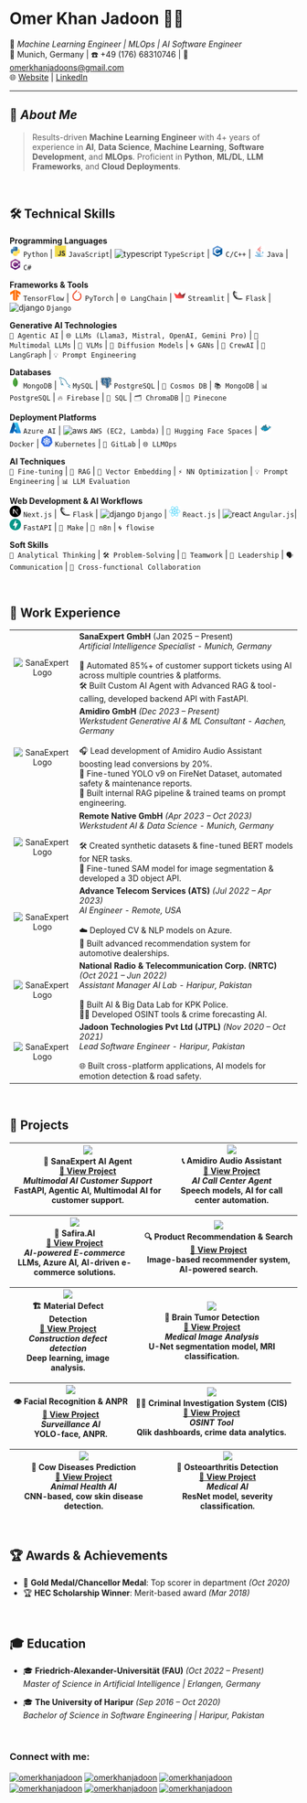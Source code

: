  # **Omer Khan Jadoon** 👨‍💻  
🎯 *Machine Learning Engineer | MLOps | AI Software Engineer*  
📍 Munich, Germany | ☎️ +49 (176) 68310746 | 📧 omerkhanjadoons@gmail.com  
🌐 [Website](http://omerkhanjadoon.com) | [LinkedIn](https://www.linkedin.com/in/omerkhanjadoon)  

___ 

## 🚀 *About Me*  
> Results-driven **Machine Learning Engineer** with 4+ years of experience in **AI**, **Data Science**, **Machine Learning**, **Software Development**, and **MLOps**. Proficient in **Python**, **ML/DL**, **LLM Frameworks**, and **Cloud Deployments**.

&nbsp;

## 🛠️ **Technical Skills**

**Programming Languages**  
<img src="https://raw.githubusercontent.com/devicons/devicon/master/icons/python/python-original.svg" alt="python" width="20" height="20"/> `Python` | <img src="https://raw.githubusercontent.com/devicons/devicon/master/icons/javascript/javascript-original.svg" alt="javascript" width="20" height="20"/> `JavaScript`| <img src="https://cdn.jsdelivr.net/gh/devicons/devicon@latest/icons/typescript/typescript-original.svg" alt="typescript" width="20" height="20"/> `TypeScript` | <img src="https://raw.githubusercontent.com/devicons/devicon/master/icons/c/c-original.svg" alt="c" width="20" height="20"/> `C/C++` | <img src="https://raw.githubusercontent.com/devicons/devicon/master/icons/java/java-original.svg" alt="java" width="20" height="20"/> `Java` | <img src="https://raw.githubusercontent.com/devicons/devicon/master/icons/csharp/csharp-original.svg" alt="csharp" width="20" height="20"/> `C#`

**Frameworks & Tools**  
<img src="https://raw.githubusercontent.com/devicons/devicon/master/icons/tensorflow/tensorflow-original.svg" alt="tensorflow" width="20" height="20"/> `TensorFlow` | <img src="https://raw.githubusercontent.com/devicons/devicon/master/icons/pytorch/pytorch-original.svg" alt="pytorch" width="20" height="20"/> `PyTorch` | `🌐 LangChain` | <img src="https://raw.githubusercontent.com/devicons/devicon/master/icons/streamlit/streamlit-original.svg" alt="streamlit" width="20" height="20"/> `Streamlit` | <img src="https://raw.githubusercontent.com/devicons/devicon/master/icons/flask/flask-original.svg" alt="flask" width="20" height="20"/> `Flask` | <img src="https://cdn.jsdelivr.net/gh/devicons/devicon@latest/icons/django/django-plain.svg" alt="django" width="20" height="20"/> `Django`

**Generative AI Technologies**  
`🤖 Agentic AI` | `🌐 LLMs (Llama3, Mistral, OpenAI, Gemini Pro)` | `🌟 Multimodal LLMs` | `🧠 VLMs` | `🎨 Diffusion Models` | `🌀 GANs` | `🚀 CrewAI` | `🔗 LangGraph` | `💡 Prompt Engineering`

**Databases**  
<img src="https://raw.githubusercontent.com/devicons/devicon/master/icons/mongodb/mongodb-original.svg" alt="mongodb" width="20" height="20"/> `MongoDB` | <img src="https://raw.githubusercontent.com/devicons/devicon/master/icons/mysql/mysql-original.svg" alt="mysql" width="20" height="20"/> `MySQL` | <img src="https://raw.githubusercontent.com/devicons/devicon/master/icons/postgresql/postgresql-original.svg" alt="postgresql" width="20" height="20"/> `PostgreSQL` | `💾 Cosmos DB` | `📚 MongoDB` | `📊 PostgreSQL` | `🔥 Firebase` | `🔑 SQL` | `🗂️ ChromaDB` | `🌲 Pinecone`

**Deployment Platforms**  
<img src="https://raw.githubusercontent.com/devicons/devicon/master/icons/azure/azure-original.svg" alt="azure" width="20" height="20"/> `Azure AI` | <img src="https://cdn.jsdelivr.net/gh/devicons/devicon@latest/icons/amazonwebservices/amazonwebservices-original-wordmark.svg" alt="aws" width="20" height="20"/> `AWS (EC2, Lambda)` | `🚀 Hugging Face Spaces` | <img src="https://raw.githubusercontent.com/devicons/devicon/master/icons/docker/docker-original.svg" alt="docker" width="20" height="20"/> `Docker` | <img src="https://raw.githubusercontent.com/devicons/devicon/master/icons/kubernetes/kubernetes-original.svg" alt="kubernetes" width="20" height="20"/> `Kubernetes` | `📝 GitLab` | `🌐 LLMOps`

**AI Techniques**  
`🎯 Fine-tuning` | `🔄 RAG` | `🧩 Vector Embedding` | `⚡ NN Optimization` | `💡 Prompt Engineering` | `📊 LLM Evaluation`

**Web Development & AI Workflows**  
<img src="https://raw.githubusercontent.com/devicons/devicon/master/icons/nextjs/nextjs-original.svg" alt="nextjs" width="20" height="20"/> `Next.js` | <img src="https://raw.githubusercontent.com/devicons/devicon/master/icons/flask/flask-original.svg" alt="flask" width="20" height="20"/> `Flask` | <img src="https://cdn.jsdelivr.net/gh/devicons/devicon@latest/icons/django/django-plain.svg" alt="django" width="20" height="20"/> `Django` | <img src="https://raw.githubusercontent.com/devicons/devicon/master/icons/react/react-original.svg" alt="react" width="20" height="20"/> `React.js` | <img src="https://cdn.jsdelivr.net/gh/devicons/devicon@latest/icons/angularjs/angularjs-original.svg" alt="react" width="20" height="20"/> `Angular.js`| <img src="https://raw.githubusercontent.com/devicons/devicon/master/icons/fastapi/fastapi-original.svg" alt="fastapi" width="20" height="20"/> `FastAPI` | `🔧 Make` | `🔄 n8n` | `🌀 flowise`

**Soft Skills**  
`🧠 Analytical Thinking` | `🛠️ Problem-Solving` | `🤝 Teamwork` | `👥 Leadership` | `🗣️ Communication` | `🔄 Cross-functional Collaboration`

&nbsp;

## 💼 **Work Experience**

|  | |
|:---:|:---|
| <img src="https://sanaexpert.com/wp-content/uploads/2021/02/logo_sanaexpert_eng.png" alt="SanaExpert Logo" width="200"/>   | **SanaExpert GmbH** (Jan 2025 – Present) <br>  *Artificial Intelligence Specialist - Munich, Germany*  <br><br> 🤖 Automated 85%+ of customer support tickets using AI across multiple countries & platforms. <br> 🛠️ Built Custom AI Agent with Advanced RAG & tool-calling, developed backend API with FastAPI.|
| <img src="https://assets.super.so/8d26dd43-a87d-48f9-a995-7716cb675059/uploads/favicon/193d0af2-c01a-41b6-837e-619d6228ad23.png" alt="SanaExpert Logo" width="100"/>  |   **Amidiro GmbH** *(Dec 2023 – Present)* <br> *Werkstudent Generative AI & ML Consultant - Aachen, Germany*  <br><br> 🎧 Lead development of Amidiro Audio Assistant boosting lead conversions by 20%. <br> 🚀 Fine-tuned YOLO v9 on FireNet Dataset, automated safety & maintenance reports. <br> 🔄 Built internal RAG pipeline & trained teams on prompt engineering.|
| <img src="https://remote-native.com/wp-content/uploads/2023/04/Remote-Native_Logo.png" alt="SanaExpert Logo" width="200"/>  |   **Remote Native GmbH** *(Apr 2023 – Oct 2023)* <br> *Werkstudent AI & Data Science - Munich, Germany*   <br><br> 🛠️ Created synthetic datasets & fine-tuned BERT models for NER tasks.  <br> 🎯 Fine-tuned SAM model for image segmentation & developed a 3D object API.|
| <img src="https://images.squarespace-cdn.com/content/5f8c811985a439642d265f0d/8cdd3891-0a0c-4c81-afd0-ba2427b44114/atslogob.png" alt="SanaExpert Logo" width="100"/>  |   **Advance Telecom Services (ATS)** *(Jul 2022 – Apr 2023)*   <br> *AI Engineer - Remote, USA*   <br><br> ☁️ Deployed CV & NLP models on Azure.  <br> 🎯 Built advanced recommendation system for automotive dealerships.|
| <img src="https://www.nrtc.com.pk/images/NRTC%20Logo%20version3c.png" alt="SanaExpert Logo" width="100"/>  |   **National Radio & Telecommunication Corp. (NRTC)** *(Oct 2021 – Jun 2022)*     <br> *Assistant Manager AI Lab - Haripur, Pakistan*   <br><br> 🏢 Built AI & Big Data Lab for KPK Police.  <br> 🕵️‍♂️ Developed OSINT tools & crime forecasting AI.|
| <img src="https://jadoontechnologies.com/images/jtlogo.png" alt="SanaExpert Logo" width="200"/>  |  **Jadoon Technologies Pvt Ltd (JTPL)** *(Nov 2020 – Oct 2021)*      <br> *Lead Software Engineer - Haripur, Pakistan*    <br><br> 🌐 Built cross-platform applications, AI models for emotion detection & road safety. |


&nbsp;

## 📂 **Projects**

| ![](https://via.placeholder.com/200x100?text=SanaExpert+AI)  <br> **🤖 SanaExpert AI Agent**  <br> [🔗 View Project](#)  <br> *Multimodal AI Customer Support*  <br> FastAPI, Agentic AI, Multimodal AI for customer support. | ![](https://via.placeholder.com/200x100?text=Amidiro+Assistant)  <br> **📞 Amidiro Audio Assistant**  <br> [🔗 View Project](#)  <br> *AI Call Center Agent*  <br> Speech models, AI for call center automation. |
|:--:|:--:|

| ![](https://via.placeholder.com/200x100?text=Safira.AI)  <br> **🛒 Safira.AI**  <br> [🔗 View Project](#)  <br> *AI-powered E-commerce*  <br> LLMs, Azure AI, AI-driven e-commerce solutions. | ![](https://via.placeholder.com/200x100?text=Product+Search)  <br> **🔍 Product Recommendation & Search**  <br> [🔗 View Project](#)  <br> Image-based recommender system, AI-powered search. |
|:--:|:--:|

| ![](https://via.placeholder.com/200x100?text=Defect+Detection)  <br> **🏗️ Material Defect Detection**  <br> [🔗 View Project](#)  <br> *Construction defect detection*  <br> Deep learning, image analysis. | ![](https://via.placeholder.com/200x100?text=Brain+Tumor)  <br> **🧠 Brain Tumor Detection**  <br> [🔗 View Project](#)  <br> *Medical Image Analysis*  <br> U-Net segmentation model, MRI classification. |
|:--:|:--:|

| ![](https://via.placeholder.com/200x100?text=Facial+Recognition)  <br> **👁️ Facial Recognition & ANPR**  <br> [🔗 View Project](#)  <br> *Surveillance AI*  <br> YOLO-face, ANPR. | ![](https://via.placeholder.com/200x100?text=Investigation+System)  <br> **🕵️‍♂️ Criminal Investigation System (CIS)**  <br> [🔗 View Project](#)  <br> *OSINT Tool*  <br> Qlik dashboards, crime data analytics. |
|:--:|:--:|

| ![](https://via.placeholder.com/200x100?text=Cow+Disease)  <br> **🐄 Cow Diseases Prediction**  <br> [🔗 View Project](#)  <br> *Animal Health AI*  <br> CNN-based, cow skin disease detection. | ![](https://via.placeholder.com/200x100?text=Osteoarthritis)  <br> **🦵 Osteoarthritis Detection**  <br> [🔗 View Project](#)  <br> *Medical AI*  <br> ResNet model, severity classification. |
|:--:|:--:|

&nbsp;

## 🏆 **Awards & Achievements**

- 🥇 **Gold Medal/Chancellor Medal**: Top scorer in department *(Oct 2020)*  
- 🏆 **HEC Scholarship Winner**: Merit-based award *(Mar 2018)*

&nbsp;

## 🎓 **Education**

- 🎓 **Friedrich-Alexander-Universität (FAU)** *(Oct 2022 – Present)*  
*Master of Science in Artificial Intelligence | Erlangen, Germany*

- 🎓 **The University of Haripur** *(Sep 2016 – Oct 2020)*  
*Bachelor of Science in Software Engineering | Haripur, Pakistan*


&nbsp;

### Connect with me:
<p align="left">
<a href="https://twitter.com/omerkhanjadoon" target="blank"><img align="center" src="https://raw.githubusercontent.com/rahuldkjain/github-profile-readme-generator/master/src/images/icons/Social/twitter.svg" alt="omerkhanjadoon" height="30" width="40" /></a>
<a href="https://linkedin.com/in/omerkhanjadoon" target="blank"><img align="center" src="https://raw.githubusercontent.com/rahuldkjain/github-profile-readme-generator/master/src/images/icons/Social/linked-in-alt.svg" alt="omerkhanjadoon" height="30" width="40" /></a>
<a href="https://stackoverflow.com/users/omerkhanjadoon" target="blank"><img align="center" src="https://raw.githubusercontent.com/rahuldkjain/github-profile-readme-generator/master/src/images/icons/Social/stack-overflow.svg" alt="omerkhanjadoon" height="30" width="40" /></a>
<a href="https://fb.com/omerkhanjadoon" target="blank"><img align="center" src="https://raw.githubusercontent.com/rahuldkjain/github-profile-readme-generator/master/src/images/icons/Social/facebook.svg" alt="omerkhanjadoon" height="30" width="40" /></a>
<a href="https://instagram.com/omerkhanjadoon" target="blank"><img align="center" src="https://raw.githubusercontent.com/rahuldkjain/github-profile-readme-generator/master/src/images/icons/Social/instagram.svg" alt="omerkhanjadoon" height="30" width="40" /></a>
<a href="https://www.behance.net/omerkhanjadoon" target="blank"><img align="center" src="https://raw.githubusercontent.com/rahuldkjain/github-profile-readme-generator/master/src/images/icons/Social/behance.svg" alt="omerkhanjadoon" height="30" width="40" /></a>
</p>
